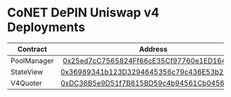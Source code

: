 # CoNET DePIN Uniswap v4 Deployments



<table><thead><tr><th width="187">Contract</th><th align="center">Address</th></tr></thead><tbody><tr><td>PoolManager</td><td align="center"><a href="https://cancun.conet.network/address/0x25ed7cC7565824Ff66cE35Cf97760e1ED1641200?tab=contract">0x25ed7cC7565824Ff66cE35Cf97760e1ED1641200</a></td></tr><tr><td>StateView</td><td align="center"><a href="https://cancun.conet.network/address/0x36989341b123D3294645356c79c436E53b28C97E?tab=contract">0x36989341b123D3294645356c79c436E53b28C97E</a></td></tr><tr><td>V4Quoter</td><td align="center"><a href="https://cancun.conet.network/address/0xDC36B5e9D51f7B815BD59c4b94561Cb0456E52c4?tab=contract">0xDC36B5e9D51f7B815BD59c4b94561Cb0456E52c4</a></td></tr></tbody></table>

